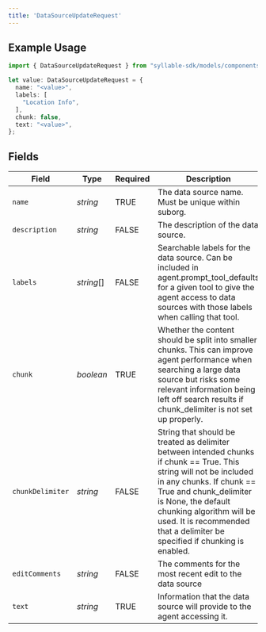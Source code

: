 ```yaml
---
title: 'DataSourceUpdateRequest'
---
```


## Example Usage

```typescript
import { DataSourceUpdateRequest } from "syllable-sdk/models/components";

let value: DataSourceUpdateRequest = {
  name: "<value>",
  labels: [
    "Location Info",
  ],
  chunk: false,
  text: "<value>",
};
```

## Fields

| Field                                                                                                                                                                                                                                                                                                   | Type                                                                                                                                                                                                                                                                                                    | Required                                                                                                                                                                                                                                                                                                | Description                                                                                                                                                                                                                                                                                             | Example                                                                                                                                                                                                                                                                                                 |
| ------------------------------------------------------------------------------------------------------------------------------------------------------------------------------------------------------------------------------------------------------------------------------------------------------- | ------------------------------------------------------------------------------------------------------------------------------------------------------------------------------------------------------------------------------------------------------------------------------------------------------- | ------------------------------------------------------------------------------------------------------------------------------------------------------------------------------------------------------------------------------------------------------------------------------------------------------- | ------------------------------------------------------------------------------------------------------------------------------------------------------------------------------------------------------------------------------------------------------------------------------------------------------- | ------------------------------------------------------------------------------------------------------------------------------------------------------------------------------------------------------------------------------------------------------------------------------------------------------- |
| `name`                                                                                                                                                                                                                                                                                                  | *string*                                                                                                                                                                                                                                                                                                | TRUE                                                                                                                                                                                                                                                                                      | The data source name. Must be unique within suborg.                                                                                                                                                                                                                                                     |                                                                                                                                                                                                                                                                                                         |
| `description`                                                                                                                                                                                                                                                                                           | *string*                                                                                                                                                                                                                                                                                                | FALSE                                                                                                                                                                                                                                                                                      | The description of the data source.                                                                                                                                                                                                                                                                     |                                                                                                                                                                                                                                                                                                         |
| `labels`                                                                                                                                                                                                                                                                                                | *string*[]                                                                                                                                                                                                                                                                                              | FALSE                                                                                                                                                                                                                                                                                      | Searchable labels for the data source. Can be included in agent.prompt_tool_defaults for a given tool to give the agent access to data sources with those labels when calling that tool.                                                                                                                | [<br/>"Location Info"<br/>]                                                                                                                                                                                                                                                                             |
| `chunk`                                                                                                                                                                                                                                                                                                 | *boolean*                                                                                                                                                                                                                                                                                               | TRUE                                                                                                                                                                                                                                                                                      | Whether the content should be split into smaller chunks. This can improve agent performance when searching a large data source but risks some relevant information being left off search results if chunk_delimiter is not set up properly.                                                             |                                                                                                                                                                                                                                                                                                         |
| `chunkDelimiter`                                                                                                                                                                                                                                                                                        | *string*                                                                                                                                                                                                                                                                                                | FALSE                                                                                                                                                                                                                                                                                      | String that should be treated as delimiter between intended chunks if chunk == True. This string will not be included in any chunks. If chunk == True and chunk_delimiter is None, the default chunking algorithm will be used. It is recommended that a delimiter be specified if chunking is enabled. |                                                                                                                                                                                                                                                                                                         |
| `editComments`                                                                                                                                                                                                                                                                                          | *string*                                                                                                                                                                                                                                                                                                | FALSE                                                                                                                                                                                                                                                                                      | The comments for the most recent edit to the data source                                                                                                                                                                                                                                                |                                                                                                                                                                                                                                                                                                         |
| `text`                                                                                                                                                                                                                                                                                                  | *string*                                                                                                                                                                                                                                                                                                | TRUE                                                                                                                                                                                                                                                                                      | Information that the data source will provide to the agent accessing it.                                                                                                                                                                                                                                |                                                                                                                                                                                                                                                                                                         |